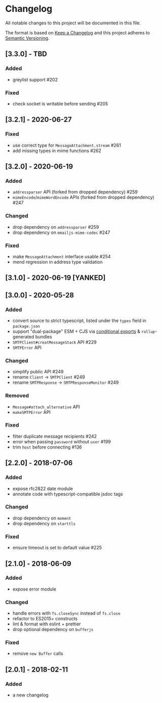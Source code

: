 # Changelog
All notable changes to this project will be documented in this file.

The format is based on [Keep a Changelog](http://keepachangelog.com/en/1.0.0/)
and this project adheres to [Semantic Versioning](http://semver.org/spec/v2.0.0.html).

## [3.3.0] - TBD
### Added
- greylist support #202

### Fixed
- check socket is writable before sending #205

## [3.2.1] - 2020-06-27
### Fixed
- use correct type for `MessageAttachment.stream` #261
- add missing types in mime functions #262

## [3.2.0] - 2020-06-19
### Added
- `addressparser` API (forked from dropped dependency) #259
- `mimeEncode`/`mimeWordEncode` APIs (forked from dropped dependency) #247

### Changed
- drop dependency on `addressparser` #259
- drop dependency on `emailjs-mime-codec` #247

### Fixed
- make `MessageAttachment` interface usable #254
- mend regression in address type validation

## [3.1.0] - 2020-06-19 [YANKED]

## [3.0.0] - 2020-05-28
### Added
- convert source to strict typescript, listed under the `types` field in `package.json`
- support "dual-package" ESM + CJS via [conditional exports](https://nodejs.org/api/esm.html#esm_conditional_exports) & `rollup`-generated bundles
- `SMTPClient#creatMessageStack` API #229
- `SMTPError` API

### Changed
- simplify public API #249
- rename `Client` -> `SMTPClient` #249
- rename `SMTPResponse` -> `SMTPResponseMonitor` #249

### Removed
- `Message#attach_alternative` API
- `makeSMTPError` API

### Fixed
- filter duplicate message recipients #242
- error when passing `password` without `user` #199
- trim `host` before connecting #136

## [2.2.0] - 2018-07-06
### Added
- expose rfc2822 date module
- annotate code with typescript-compatible jsdoc tags

### Changed
- drop dependency on `moment`
- drop dependency on `starttls`

### Fixed
- ensure timeout is set to default value #225

## [2.1.0] - 2018-06-09
### Added
- expose error module

### Changed
- handle errors with `fs.closeSync` instead of `fs.close`
- refactor to ES2015+ constructs
- lint & format with eslint + prettier
- drop optional dependency on `bufferjs`

### Fixed
- remove `new Buffer` calls

## [2.0.1] - 2018-02-11
### Added
- a new changelog
